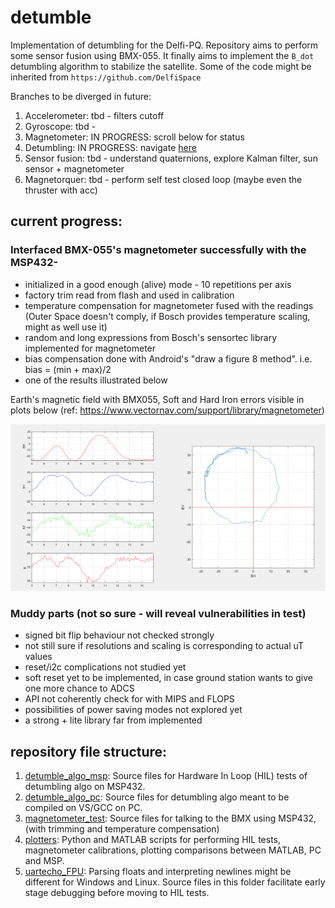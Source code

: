 # detumble

Implementation of detumbling for the Delfi-PQ.
Repository aims to perform some sensor fusion using BMX-055. It finally aims to implement the `B_dot` detumbling algorithm to stabilize the satellite. 
Some of the code might be inherited from `https://github.com/DelfiSpace` 

Branches to be diverged in future: 

1. Accelerometer: tbd - filters cutoff
2. Gyroscope: tbd - 
3. Magnetometer: IN PROGRESS: scroll below for status
4. Detumbling: IN PROGRESS: navigate [here](https://github.com/nilay994/detumble/tree/master/detumble_algo_pc)
5. Sensor fusion: tbd - understand quaternions, explore Kalman filter, sun sensor + magnetometer
6. Magnetorquer: tbd - perform self test closed loop (maybe even the thruster with acc)

## current progress:
### Interfaced BMX-055's magnetometer successfully with the MSP432-

- initialized in a good enough (alive) mode - 10 repetitions per axis
- factory trim read from flash and used in calibration
- temperature compensation for magnetometer fused with the readings (Outer Space doesn't comply, if Bosch provides temperature scaling, might as well use it)
- random and long expressions from Bosch's sensortec library implemented for magnetometer
- bias compensation done with Android's "draw a figure 8 method". i.e. bias = (min + max)/2
- one of the results illustrated below
 
Earth's magnetic field with BMX055, Soft and Hard Iron errors visible in plots below (ref: https://www.vectornav.com/support/library/magnetometer)

![iron_error](https://github.com/nilay994/detumble/blob/master/iron_calib.PNG)

### Muddy parts (not so sure - will reveal vulnerabilities in test)

- signed bit flip behaviour not checked strongly
- not still sure if resolutions and scaling is corresponding to actual uT values
- reset/i2c complications not studied yet
- soft reset yet to be implemented, in case ground station wants to give one more chance to ADCS
- API not coherently check for with MIPS and FLOPS
- possibilities of power saving modes not explored yet
- a strong + lite library far from implemented

## repository file structure:
1. [detumble_algo_msp](https://github.com/nilay994/detumble/tree/master/detumble_algo_msp): Source files for Hardware In Loop (HIL) tests of detumbling algo on MSP432.
2. [detumble_algo_pc](https://github.com/nilay994/detumble/tree/master/detumble_algo_pc): Source files for detumbling algo meant to be compiled on VS/GCC on PC.
3. [magnetometer_test](https://github.com/nilay994/detumble/tree/master/magnetometer_test): Source files for talking to the BMX using MSP432, (with trimming and temperature compensation)
4. [plotters](https://github.com/nilay994/detumble/tree/master/plotters): Python and MATLAB scripts for performing HIL tests, magnetometer calibrations, plotting comparisons between MATLAB, PC and MSP.
5. [uartecho_FPU](https://github.com/nilay994/detumble/tree/master/uartecho_FPU): Parsing floats and interpreting newlines might be different for Windows and Linux. Source files in this folder facilitate early stage debugging before moving to HIL tests. 

